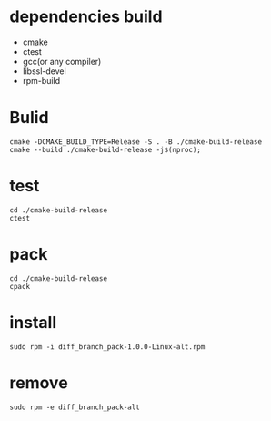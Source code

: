 # dependencies build
- cmake
- ctest
- gcc(or any compiler)
- libssl-devel
- rpm-build
# Bulid
```
cmake -DCMAKE_BUILD_TYPE=Release -S . -B ./cmake-build-release
cmake --build ./cmake-build-release -j$(nproc);
```
# test
```
cd ./cmake-build-release
ctest
```
# pack
```
cd ./cmake-build-release
cpack
```
# install
```
sudo rpm -i diff_branch_pack-1.0.0-Linux-alt.rpm
```
# remove
```
sudo rpm -e diff_branch_pack-alt
```